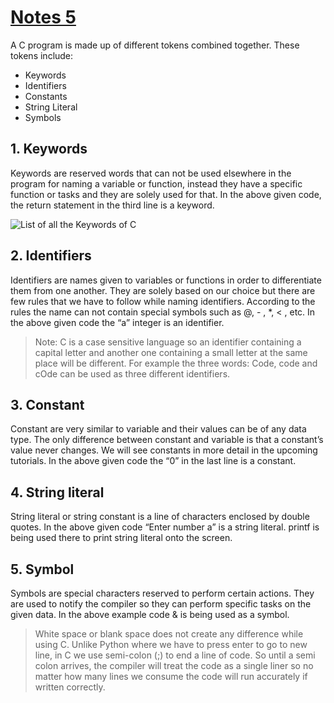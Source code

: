 # [Notes 5](https://codewithharry.com/videos/c-language-tutorials-in-hindi-5)


A C program is made up of different tokens combined together. These tokens include:

- Keywords
- Identifiers
- Constants
- String Literal
- Symbols

## 1. Keywords  

Keywords are reserved words that can not be used elsewhere in the program for naming a variable or function, instead they have a specific function or tasks and they are solely used for that. In the above given code, the return statement in the third line is a keyword.

 
![List of all the Keywords of C](https://api.codewithharry.com/media/videoSeriesFiles/courseFiles/c-language-tutorials-in-hindi-5/base64.png)


## 2. Identifiers  

Identifiers are names given to variables or functions in order to differentiate them from one another. They are solely based on our choice but there are few rules that we have to follow while naming identifiers. According to the rules the name can not contain special symbols such as @, - , *, < , etc. In the above given code the “a” integer is an identifier.

>Note: C is a case sensitive language so an identifier containing a capital letter and another one containing a small letter at the same place will be different. For example the three words: Code, code and cOde can be used as three different identifiers.

## 3. Constant  

Constant are very similar to variable and their values can be of any data type. The only difference between constant and variable is that a constant’s value never changes. We will see constants in more detail in the upcoming tutorials. In the above given code the “0” in the last line is a constant.

## 4. String literal  

String literal or string constant is a line of characters enclosed by double quotes. In the above given code “Enter number a” is a string literal. printf is being used there to print string literal onto the screen.

## 5. Symbol  

Symbols are special characters reserved to perform certain actions. They are used to notify the compiler so they can perform specific tasks on the given data. In the above example code & is being used as a symbol.

>White space or blank space does not create any difference while using C. Unlike Python where we have to press enter to go to new line, in C we use semi-colon (;) to end a line of code. So until a semi colon arrives, the compiler will treat the code as a single liner so no matter how many lines we consume the code will run accurately if written correctly.

 